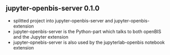 ## jupyter-openbis-server 0.1.0

- splitted project into jupyter-openbis-server and jupyter-openbis-extension
- jupyter-openbis-server is the Python-part which talks to both openBIS and the Jupyter extension
- jupyter-opnebis-server is also used by the jupyterlab-openbis notebook extension
